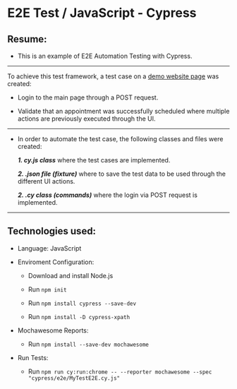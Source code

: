 # E2E Test / JavaScript - Cypress

## Resume:
* This is an example of E2E Automation Testing with Cypress.

-----------------------  

To achieve this test framework, a test case on a [demo website page](https://katalon-demo-cura.herokuapp.com/profile.php#login) was created:

* Login to the main page through a POST request.

* Validate that an appointment was successfully scheduled where multiple actions are previously executed through the UI.
 
 
-----------------------  

* In order to automate the test case, the following classes and files were created:

  ***1. cy.js class***  where the test cases are implemented.

  ***2. .json file (fixture)***   where to save the test data to be used through the different UI actions.
  
  ***2. .cy class (commands)***   where the login via POST request is implemented.
  
  
  
------------------------
  
  ## Technologies used:

   - Language: JavaScript

* Enviroment Configuration:

  - Download and install Node.js

  - Run ```npm init```
  
  - Run ```npm install cypress --save-dev```
  
  - Run ```npm install -D cypress-xpath```

* Mochawesome Reports:

  - Run ```npm install --save-dev mochawesome ```
  
 * Run Tests:

   - Run ```npm run cy:run:chrome -- --reporter mochawesome --spec "cypress/e2e/MyTestE2E.cy.js"```
  
